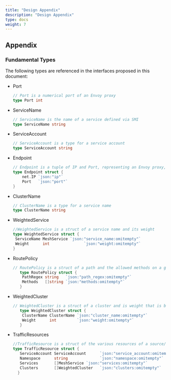 ```yaml
---
title: "Design Appendix"
description: "Design Appendix"
type: docs
weight: 7
---
```


## Appendix

### Fundamental Types

The following types are referenced in the interfaces proposed in this document:

- Port

  ```go
  // Port is a numerical port of an Envoy proxy
  type Port int
  ```

- ServiceName

  ```go
  // ServiceName is the name of a service defined via SMI
  type ServiceName string
  ```

- ServiceAccount

  ```go
  // ServiceAccount is a type for a service account
  type ServiceAccount string
  ```

- Endpoint
  ```go
  // Endpoint is a tuple of IP and Port, representing an Envoy proxy, fronting an instance of a service
  type Endpoint struct {
      net.IP `json:"ip"`
      Port   `json:"port"`
  }
  ```
- ClusterName
  ```go
  // ClusterName is a type for a service name
  type ClusterName string
  ```
- WeightedService

  ```go
  //WeightedService is a struct of a service name and its weight
  type WeightedService struct {
   ServiceName MeshService `json:"service_name:omitempty"`
   Weight      int               `json:"weight:omitempty"`
  }
  ```

- RoutePolicy

  ```go
  // RoutePolicy is a struct of a path and the allowed methods on a given route
     type RoutePolicy struct {
      PathRegex string   `json:"path_regex:omitempty"`
      Methods   []string `json:"methods:omitempty"`
     }
  ```

- WeightedCluster
  ```go
  // WeightedCluster is a struct of a cluster and is weight that is backing a service
     type WeightedCluster struct {
      ClusterName ClusterName `json:"cluster_name:omitempty"`
      Weight      int         `json:"weight:omitempty"`
     }
  ```
- TrafficResources
  ```go
  //TrafficResource is a struct of the various resources of a source/destination in the TrafficPolicy
  type TrafficResource struct {
     ServiceAccount ServiceAccount      `json:"service_account:omitempty"`
     Namespace      string              `json:"namespace:omitempty"`
     Services       []MeshService `json:"services:omitempty"`
     Clusters       []WeightedCluster   `json:"clusters:omitempty"`
    }
  ```
